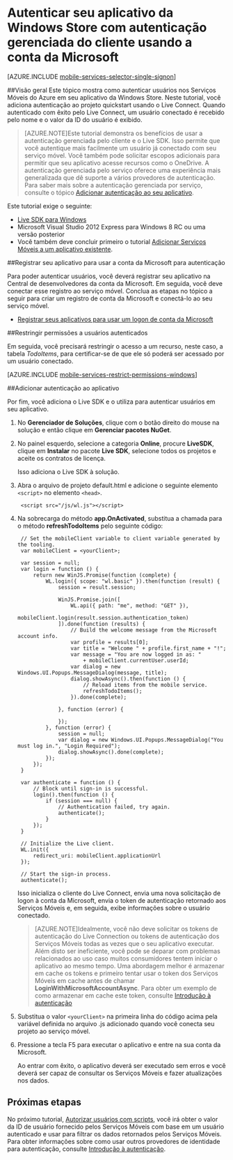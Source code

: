 <properties 
	pageTitle="Autenticar seu aplicativo com o Live Connect (JavaScript)" 
	description="Saiba como usar o logon único do Live Connect nos serviços móveis do Azure de um aplicativo da Windows Store." 
	services="mobile-services" 
	documentationCenter="windows" 
	authors="ggailey777" 
	manager="dwrede" 
	editor=""/>

<tags 
	ms.service="mobile-services" 
	ms.workload="mobile" 
	ms.tgt_pltfrm="mobile-windows-store" 
	ms.devlang="javascript" 
	ms.topic="article" 
	ms.date="04/08/2015" 
	ms.author="glenga"/>

# Autenticar seu aplicativo da Windows Store com autenticação gerenciada do cliente usando a conta da Microsoft

[AZURE.INCLUDE [mobile-services-selector-single-signon](../../includes/mobile-services-selector-single-signon.md)]

##Visão geral
Este tópico mostra como autenticar usuários nos Serviços Móveis do Azure em seu aplicativo da Windows Store. Neste tutorial, você adiciona autenticação ao projeto quickstart usando o Live Connect. Quando autenticado com êxito pelo Live Connect, um usuário conectado é recebido pelo nome e o valor da ID do usuário é exibido.

>[AZURE.NOTE]Este tutorial demonstra os benefícios de usar a autenticação gerenciada pelo cliente e o Live SDK. Isso permite que você autentique mais facilmente um usuário já conectado com seu serviço móvel. Você também pode solicitar escopos adicionais para permitir que seu aplicativo acesse recursos como o OneDrive. A autenticação gerenciada pelo serviço oferece uma experiência mais generalizada que dê suporte a vários provedores de autenticação. Para saber mais sobre a autenticação gerenciada por serviço, consulte o tópico [Adicionar autenticação ao seu aplicativo](mobile-services-windows-store-javascript-get-started-users.md).

Este tutorial exige o seguinte:

+ [Live SDK para Windows]
+ Microsoft Visual Studio 2012 Express para Windows 8 RC ou uma versão posterior
+ Você também deve concluir primeiro o tutorial [Adicionar Serviços Móveis a um aplicativo existente].

##Registrar seu aplicativo para usar a conta da Microsoft para autenticação

Para poder autenticar usuários, você deverá registrar seu aplicativo na Central de desenvolvedores da conta da Microsoft. Em seguida, você deve conectar esse registro ao serviço móvel. Conclua as etapas no tópico a seguir para criar um registro de conta da Microsoft e conectá-lo ao seu serviço móvel.

+ [Registrar seus aplicativos para usar um logon de conta da Microsoft](mobile-services-how-to-register-microsoft-authentication.md)

##<a name="permissions"></a>Restringir permissões a usuários autenticados

Em seguida, você precisará restringir o acesso a um recurso, neste caso, a tabela *TodoItems*, para certificar-se de que ele só poderá ser acessado por um usuário conectado.

[AZURE.INCLUDE [mobile-services-restrict-permissions-windows](../../includes/mobile-services-restrict-permissions-windows.md)]

##<a name="add-authentication"></a>Adicionar autenticação ao aplicativo

Por fim, você adiciona o Live SDK e o utiliza para autenticar usuários em seu aplicativo.

1. No **Gerenciador de Soluções**, clique com o botão direito do mouse na solução e então clique em **Gerenciar pacotes NuGet**.

2. No painel esquerdo, selecione a categoria **Online**, procure **LiveSDK**, clique em **Instalar** no pacote **Live SDK**, selecione todos os projetos e aceite os contratos de licença.

  	Isso adiciona o Live SDK à solução.

3. Abra o arquivo de projeto default.html e adicione o seguinte elemento `<script>` no elemento `<head>`.

        <script src="/js/wl.js"></script>

5. Na sobrecarga do método **app.OnActivated**, substitua a chamada para o método **refreshTodoItems** pelo seguinte código:
	
        // Set the mobileClient variable to client variable generated by the tooling.
        var mobileClient = <yourClient>;

        var session = null;
        var login = function () {
            return new WinJS.Promise(function (complete) {
                WL.login({ scope: "wl.basic" }).then(function (result) {
                    session = result.session;

                    WinJS.Promise.join([
                        WL.api({ path: "me", method: "GET" }),
                        mobileClient.login(result.session.authentication_token)
                    ]).done(function (results) {
                        // Build the welcome message from the Microsoft account info.
                        var profile = results[0];                            
                        var title = "Welcome " + profile.first_name + "!";
                        var message = "You are now logged in as: "
                            + mobileClient.currentUser.userId;
                        var dialog = new Windows.UI.Popups.MessageDialog(message, title);
                        dialog.showAsync().then(function () {
                            // Reload items from the mobile service.
                            refreshTodoItems();
                        }).done(complete);
                        
                    }, function (error) {

                    });
                }, function (error) {
                    session = null;
                    var dialog = new Windows.UI.Popups.MessageDialog("You must log in.", "Login Required");
                    dialog.showAsync().done(complete);
                });
            });
        }

        var authenticate = function () {
            // Block until sign-in is successful.
            login().then(function () {
                if (session === null) {
                    // Authentication failed, try again.
                    authenticate();
                }
            });
        }

		// Initialize the Live client.
        WL.init({
            redirect_uri: mobileClient.applicationUrl
        });

		// Start the sign-in process.
        authenticate();

    Isso inicializa o cliente do Live Connect, envia uma nova solicitação de logon à conta da Microsoft, envia o token de autenticação retornado aos Serviços Móveis e, em seguida, exibe informações sobre o usuário conectado.

	>[AZURE.NOTE]Idealmente, você não deve solicitar os tokens de autenticação do Live Connection ou tokens de autenticação dos Serviços Móveis todas as vezes que o seu aplicativo executar. Além disto ser ineficiente, você pode se deparar com problemas relacionados ao uso caso muitos consumidores tentem iniciar o aplicativo ao mesmo tempo. Uma abordagem melhor é armazenar em cache os tokens e primeiro tentar usar o token dos Serviços Móveis em cache antes de chamar **LoginWithMicrosoftAccountAsync**. Para obter um exemplo de como armazenar em cache este token, consulte [Introdução à autenticação](mobile-services-windows-store-javascript-get-started-users.md#tokens)
	
7. Substitua o valor `<yourClient>` na primeira linha do código acima pela variável definida no arquivo .js adicionado quando você conecta seu projeto ao serviço móvel.
		
8. Pressione a tecla F5 para executar o aplicativo e entre na sua conta da Microsoft.

   	Ao entrar com êxito, o aplicativo deverá ser executado sem erros e você deverá ser capaz de consultar os Serviços Móveis e fazer atualizações nos dados.

## <a name="next-steps"> </a>Próximas etapas

No próximo tutorial, [Autorizar usuários com scripts], você irá obter o valor da ID de usuário fornecido pelos Serviços Móveis com base em um usuário autenticado e usar para filtrar os dados retornados pelos Serviços Móveis. Para obter informações sobre como usar outros provedores de identidade para autenticação, consulte [Introdução à autenticação].

<!-- Anchors. -->
[Register your app for authentication and configure Mobile Services]: #register
[Restrict table permissions to authenticated users]: #permissions
[Add authentication to the app]: #add-authentication
[Next Steps]: #next-steps

<!-- Images. -->

<!-- URLs. -->
[Submit an app page]: http://go.microsoft.com/fwlink/p/?LinkID=266582
[My Applications]: http://go.microsoft.com/fwlink/p/?LinkId=262039
[Live SDK para Windows]: http://go.microsoft.com/fwlink/p/?LinkId=262253
[Adicionar Serviços Móveis a um aplicativo existente]: mobile-services-windows-store-javascript-get-started-data.md
[Introdução à autenticação]: mobile-services-windows-store-javascript-get-started-users.md
[Autorizar usuários com scripts]: ../mobile-services-windows-store-javascript-authorize-users-in-scripts.md

[Azure Management Portal]: https://manage.windowsazure.com/
 

<!---HONumber=July15_HO4-->